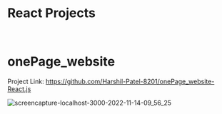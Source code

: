 # React Projects
<br/>

# onePage_website
Project Link: https://github.com/Harshil-Patel-8201/onePage_website-React.js

![screencapture-localhost-3000-2022-11-14-09_56_25](https://user-images.githubusercontent.com/83079592/201575284-ca27c52f-1861-4abd-a2b7-f94237c66442.png)

<br/>
<br/>
<br/>
